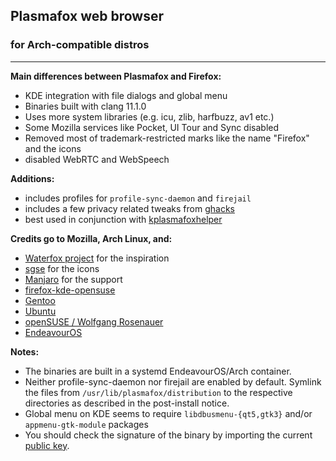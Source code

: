 ## Plasmafox web browser
### for Arch-compatible distros
____

**Main differences between Plasmafox and Firefox:**
 - KDE integration with file dialogs and global menu
 - Binaries built with clang 11.1.0
 - Uses more system libraries (e.g. icu, zlib, harfbuzz, av1 etc.)
 - Some Mozilla services like Pocket, UI Tour and Sync disabled
 - Removed most of trademark-restricted marks like the name "Firefox" and the icons
 - disabled WebRTC and WebSpeech

**Additions:**
- includes profiles for `profile-sync-daemon` and `firejail`
- includes a few privacy related tweaks from [ghacks](https://github.com/ghacksuserjs/ghacks-user.js)
- best used in conjunction with [kplasmafoxhelper](https://github.com/torvic9/kplasmafoxhelper)

**Credits go to Mozilla, Arch Linux, and:**
- [Waterfox project](https://github.com/MrAlex94/Waterfox/) for the inspiration
- [sgse](https://github.com/sgse) for the icons
- [Manjaro](https://manjaro.org) for the support
- [firefox-kde-opensuse](https://aur.archlinux.org/packages/firefox-kde-opensuse/)
- [Gentoo](https://dev.gentoo.org/~anarchy/mozilla/patchsets/)
- [Ubuntu](https://bazaar.launchpad.net/~mozillateam/firefox/firefox-trunk.head/files/head:/debian/patches/)
- [openSUSE / Wolfgang Rosenauer](http://www.rosenauer.org/hg/mozilla/)
- [EndeavourOS](https://endeavouros.com)

**Notes:**
- The binaries are built in a systemd EndeavourOS/Arch container.
- Neither profile-sync-daemon nor firejail are enabled by default. Symlink the files from `/usr/lib/plasmafox/distribution` to the respective directories as described in the post-install notice.
- Global menu on KDE seems to require `libdbusmenu-{qt5,gtk3}` and/or `appmenu-gtk-module` packages
- You should check the signature of the binary by importing the current [public key](https://github.com/torvic9/plasmafox/blob/master/torvic9-pubkey-2020.key).
